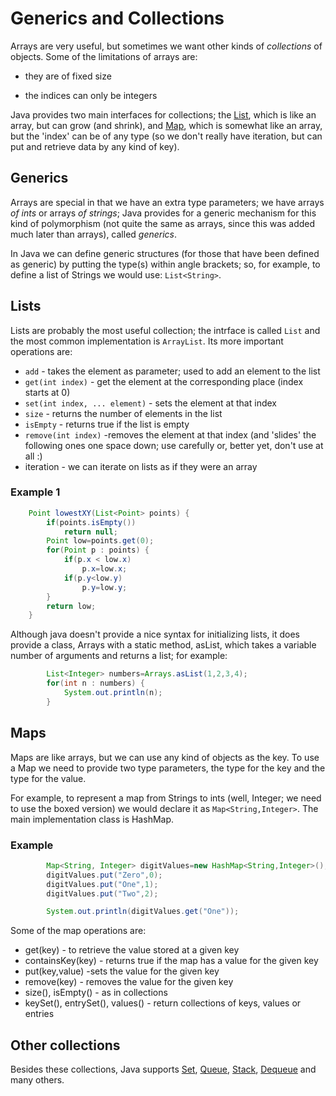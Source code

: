 Generics and Collections
===

Arrays are very useful, but sometimes we want other kinds of *collections* of objects. Some of the limitations of arrays are:
* they are of fixed size
+ the indices can only be integers

Java provides two main interfaces for collections; the [List](http://docs.oracle.com/javase/8/docs/api/java/util/List.html), which is like an array, but can grow (and shrink), and [Map](http://docs.oracle.com/javase/8/docs/api/java/util/Map.html), which is somewhat like an array, but the 'index' can be of any type (so we don't really have iteration, but can put and retrieve data by any kind of key).

## Generics

Arrays are special in that we have an extra type parameters; we have arrays *of ints* or arrays *of strings*; Java provides for a generic mechanism for this kind of polymorphism (not quite the same as arrays, since this was added much later than arrays), called *generics*.

In Java we can define generic structures (for those that have been defined as generic) by putting the type(s) within angle brackets; so, for example, to define a list of Strings we would use: `List<String>`.

## Lists

Lists are probably the most useful collection; the intrface is called `List` and the most common implementation is `ArrayList`. Its more important operations are:
+ `add` - takes the element as parameter; used to add an element to the list
+ `get(int index)` - get the element at the corresponding place (index starts at 0)
+ `set(int index, ... element)` - sets the element at that index
+ `size` - returns the number of elements in the list
+ `isEmpty` - returns true if the list is empty
+ `remove(int index)` -removes the element at that index (and 'slides' the following ones one space down; use carefully or, better yet, don't use at all :)
+ iteration - we can iterate on lists as if they were an array
### Example 1
```java
	Point lowestXY(List<Point> points) {
		if(points.isEmpty())
			return null;
		Point low=points.get(0);
		for(Point p : points) {
			if(p.x < low.x)
				p.x=low.x;
			if(p.y<low.y)
				p.y=low.y;
		}
		return low;
	}
```

Although java doesn't provide a nice syntax for initializing lists, it does provide a class, Arrays with a static method, asList, which takes a variable number of arguments and returns a list; for example:
```java
		List<Integer> numbers=Arrays.asList(1,2,3,4);
		for(int n : numbers) {
			System.out.println(n);
		}
```

## Maps

Maps are like arrays, but we can use any kind of objects as the key. To use a Map we need to provide two type parameters, the type for the key and the type for the value.

For example, to represent a map from Strings to ints (well, Integer; we need to use the boxed version) we would declare it as `Map<String,Integer>`. The main implementation class is HashMap.

### Example

```java
		Map<String, Integer> digitValues=new HashMap<String,Integer>();
		digitValues.put("Zero",0);
		digitValues.put("One",1);
		digitValues.put("Two",2);

		System.out.println(digitValues.get("One"));
```

Some of the map operations are:
+ get(key) - to retrieve the value stored at a given key
+ containsKey(key) - returns true if the map has a value  for the given key
+ put(key,value) -sets the value for the given key
+ remove(key) - removes the value for the given key
+ size(), isEmpty() - as in collections
+ keySet(), entrySet(), values() - return collections of keys, values or entries

## Other collections

Besides these collections, Java supports [Set](http://docs.oracle.com/javase/7/docs/api/java/util/Set.html), [Queue](http://docs.oracle.com/javase/7/docs/api/java/util/Queue.html), [Stack](http://docs.oracle.com/javase/7/docs/api/java/util/Queue.html), [Dequeue](http://docs.oracle.com/javase/7/docs/api/java/util/Deque.html) and many others. 
